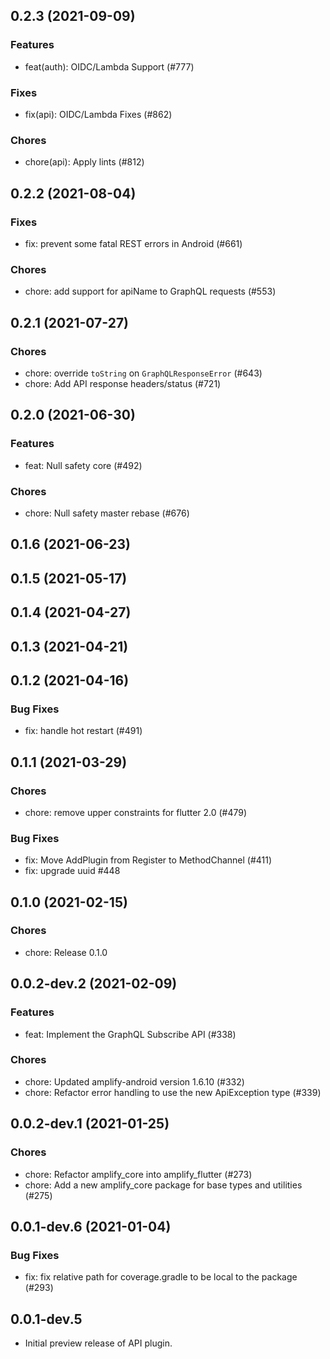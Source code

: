 ## 0.2.3 (2021-09-09)

### Features

- feat(auth): OIDC/Lambda Support (#777)

### Fixes

- fix(api): OIDC/Lambda Fixes (#862)

### Chores

- chore(api): Apply lints (#812)

## 0.2.2 (2021-08-04)

### Fixes

- fix: prevent some fatal REST errors in Android (#661)

### Chores

- chore: add support for apiName to GraphQL requests (#553)

## 0.2.1 (2021-07-27)

### Chores

- chore: override `toString` on `GraphQLResponseError` (#643)
- chore: Add API response headers/status (#721)

## 0.2.0 (2021-06-30)

### Features

- feat: Null safety core (#492)

### Chores

- chore: Null safety master rebase (#676)

## 0.1.6 (2021-06-23)

## 0.1.5 (2021-05-17)

## 0.1.4 (2021-04-27)

## 0.1.3 (2021-04-21)

## 0.1.2 (2021-04-16)

### Bug Fixes

- fix: handle hot restart (#491)

## 0.1.1 (2021-03-29)

### Chores

- chore: remove upper constraints for flutter 2.0 (#479)

### Bug Fixes

- fix: Move AddPlugin from Register to MethodChannel (#411)
- fix: upgrade uuid #448

## 0.1.0 (2021-02-15)

### Chores

- chore: Release 0.1.0

## 0.0.2-dev.2 (2021-02-09)

### Features

- feat: Implement the GraphQL Subscribe API (#338)

### Chores

- chore: Updated amplify-android version 1.6.10 (#332)
- chore: Refactor error handling to use the new ApiException type (#339)

## 0.0.2-dev.1 (2021-01-25)

### Chores

- chore: Refactor amplify_core into amplify_flutter (#273)
- chore: Add a new amplify_core package for base types and utilities (#275)

## 0.0.1-dev.6 (2021-01-04)

### Bug Fixes

- fix: fix relative path for coverage.gradle to be local to the package (#293)

## 0.0.1-dev.5

- Initial preview release of API plugin.
